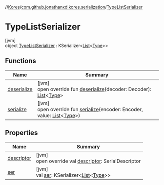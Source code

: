 //[Kores](../../../index.md)/[com.github.jonathanxd.kores.serialization](../index.md)/[TypeListSerializer](index.md)

# TypeListSerializer

[jvm]\
object [TypeListSerializer](index.md) : KSerializer<[List](https://kotlinlang.org/api/latest/jvm/stdlib/kotlin.collections/-list/index.html)<[Type](https://docs.oracle.com/javase/8/docs/api/java/lang/reflect/Type.html)>>

## Functions

| Name | Summary |
|---|---|
| [deserialize](deserialize.md) | [jvm]<br>open override fun [deserialize](deserialize.md)(decoder: Decoder): [List](https://kotlinlang.org/api/latest/jvm/stdlib/kotlin.collections/-list/index.html)<[Type](https://docs.oracle.com/javase/8/docs/api/java/lang/reflect/Type.html)> |
| [serialize](serialize.md) | [jvm]<br>open override fun [serialize](serialize.md)(encoder: Encoder, value: [List](https://kotlinlang.org/api/latest/jvm/stdlib/kotlin.collections/-list/index.html)<[Type](https://docs.oracle.com/javase/8/docs/api/java/lang/reflect/Type.html)>) |

## Properties

| Name | Summary |
|---|---|
| [descriptor](descriptor.md) | [jvm]<br>open override val [descriptor](descriptor.md): SerialDescriptor |
| [ser](ser.md) | [jvm]<br>val [ser](ser.md): KSerializer<[List](https://kotlinlang.org/api/latest/jvm/stdlib/kotlin.collections/-list/index.html)<[Type](https://docs.oracle.com/javase/8/docs/api/java/lang/reflect/Type.html)>> |
